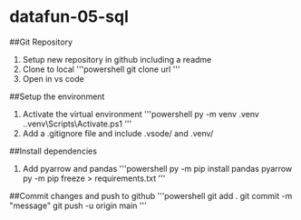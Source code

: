 # datafun-05-sql

##Git Repository
1. Setup new repository in github including a readme
2. Clone to local
'''powershell
    git clone url
'''
3. Open in vs code

##Setup the environment
1. Activate the virtual environment
'''powershell
    py -m venv .venv
    .\.venv\Scripts\Activate.ps1
'''
2. Add a .gitignore file and include .vsode/ and .venv/

##Install dependencies
1. Add pyarrow and pandas
'''powershell
    py -m pip install pandas pyarrow
    py -m pip freeze > requirements.txt
'''

##Commit changes and push to github
'''powershell
    git add . 
    git commit -m "message"
    git push -u origin main
'''